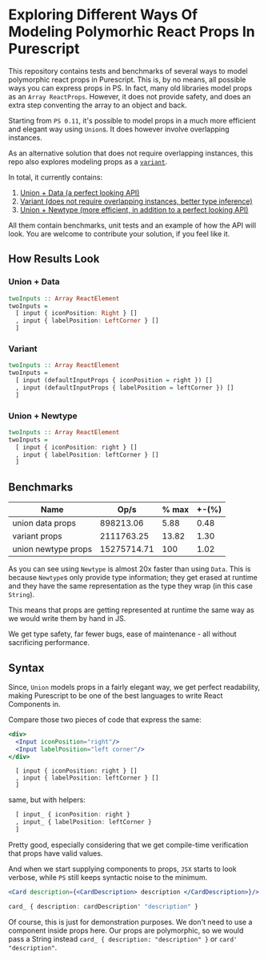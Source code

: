 
# Exploring Different Ways Of Modeling Polymorhic React Props In Purescript

This repository contains tests and benchmarks of several ways to model
polymorphic react props in Purescript. This is, by no means, all possible ways you
can express props in PS. In fact, many old libraries model props as an
`Array ReactProps`. However, it does not provide safety, and does an extra step
conventing the array to an object and back.

Starting from `PS 0.11`, it's possible to model props in a much more efficient
and elegant way using `Union`s. It does however involve overlapping instances.

As an alternative solution that does not require overlapping instances, this
repo also explores modeling props as a
[`variant`](https://github.com/natefaubion/purescript-variant).

In total, it currently contains:

1. [Union + Data (a perfect looking API)](https://github.com/cyrbon/props-models-and-benchmarks/blob/master/src/PropsModelsAndBenchmarks/UnionData.purs)
2. [Variant (does not require overlapping instances, better type inference)](https://github.com/cyrbon/props-models-and-benchmarks/blob/master/src/PropsModelsAndBenchmarks/Variant.purs)
3. [Union + Newtype (more efficient, in addition to a perfect looking API)](https://github.com/cyrbon/props-models-and-benchmarks/blob/master/src/PropsModelsAndBenchmarks/UnionNewtype.purs)

All them contain benchmarks, unit tests and an example of how the API will look.
You are welcome to contribute your solution, if you feel like it.

## How Results Look

### Union + Data

```purescript
twoInputs :: Array ReactElement
twoInputs =
  [ input { iconPosition: Right } []
  , input { labelPosition: LeftCorner } []
  ]
```

### Variant

```purescript
twoInputs :: Array ReactElement
twoInputs =
  [ input (defaultInputProps { iconPosition = right }) []
  , input (defaultInputProps { labelPosition = leftCorner }) []
  ]
```

### Union + Newtype

```purescript
twoInputs :: Array ReactElement
twoInputs =
  [ input { iconPosition: right } []
  , input { labelPosition: leftCorner } []
  ]
```

## Benchmarks

| Name                | Op/s        | % max | +-(%) |
|---------------------|-------------|-------|-------|
| union data props    | 898213.06   | 5.88  | 0.48  |
| variant props       | 2111763.25  | 13.82 | 1.30  |
| union newtype props | 15275714.71 | 100   | 1.02  |

As you can see using `Newtype` is almost 20x faster than using `Data`. This is
because `Newtype`s only provide type information; they get erased at runtime and
they have the same representation as the type they wrap (in this case `String`).

This means that props are getting represented at runtime the same way as we would
write them by hand in JS.

We get type safety, far fewer bugs, ease of maintenance - all without sacrificing
performance.

## Syntax

Since, `Union` models props in a fairly elegant way, we get perfect readability,
making Purescript to be one of the best languages to write React Components in.

Compare those two pieces of code that express the same:

```jsx
<div>
  <Input iconPosition="right"/>
  <Input labelPosition="left corner"/>
</div>
```

```purecript
  [ input { iconPosition: right } []
  , input { labelPosition: leftCorner } []
  ]
```

same, but with helpers:

```purescript
  [ input_ { iconPosition: right }
  , input_ { labelPosition: leftCorner }
  ]
```

Pretty good, especially considering that we get compile-time verification that
props have valid values.

And when we start supplying components to props, `JSX` starts to look verbose,
while `PS` still keeps syntactic noise to the minimum.

```jsx
<Card description={<CardDescription> description </CardDescription>}/>
```

```purescript
card_ { description: cardDescription' "description" }
```

Of course, this is just for demonstration purposes. We don't need to use a
component inside props here. Our props are polymorphic, so we would pass a String
instead `card_ { description: "description" }` or `card' "description"`.
